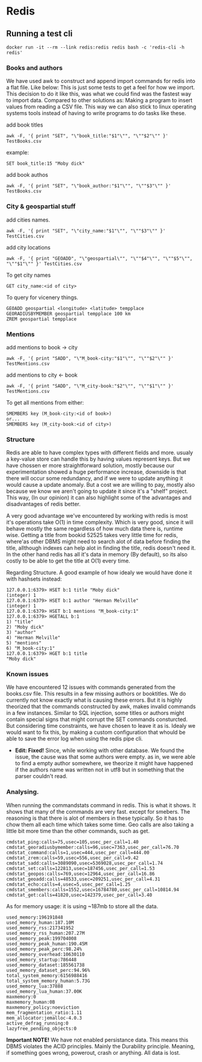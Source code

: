 # Redis

## Running a test cli
```
docker run -it --rm --link redis:redis redis bash -c 'redis-cli -h redis'
```

### Books and authors
We have used awk to construct and append import commands for redis into a flat file. Like below: This is just some tests to get a feel for how we import. This decision to do it like this, was what we could find was the fastest way to import data. Compared to other solutions as: Making a program to insert values from reading a CSV file. This way we can also stick to linux operating systems tools instead of having to write programs to do tasks like these.

add book titles
```
awk -F, '{ print "SET", "\"book_title:"$1"\"", "\""$2"\"" }' TestBooks.csv
```
example:
```
SET book_title:15 "Moby dick"
```

add book authos
```
awk -F, '{ print "SET", "\"book_author:"$1"\"", "\""$3"\"" }' TestBooks.csv
```

### City & geospartial stuff

add cities names.
```
awk -F, '{ print "SET", "\"city_name:"$1"\"", "\""$3"\"" }' TestCities.csv
```

add city locations
```
awk -F, '{ print "GEOADD", "\"geospartial\"", "\""$4"\"", "\""$5"\"", "\""$1"\"" }' TestCities.csv
```

To get city names
```
GET city_name:<id of city>
```

To query for vicenery things.
```
GEOADD geospartial <longitude> <latitude> tempplace
GEORADIUSBYMEMBER geospartial tempplace 100 km
ZREM geospartial tempplace
```


### Mentions

add mentions to book -> city
```
awk -F, '{ print "SADD", "\"M_book-city:"$1"\"", "\""$2"\"" }' TestMentions.csv
```

add mentions to city <- book
```
awk -F, '{ print "SADD", "\"M_city-book:"$2"\"", "\""$1"\"" }' TestMentions.csv
```

To get all mentions from either:
```
SMEMBERS key (M_book-city:<id of book>)
or...
SMEMBERS key (M_city-book:<id of city>)
```

### Structure
Redis are able to have complex types with different fields and more. usualy a key-value store can handle this by having values represent keys. But we have chossen er more straightforward solution, mostly because our experimentation showed a huge performance increase, downside is that there will occur some redundancy, and if we were to update anything it would cause a update anomaly. But a cost we are willing to pay, mostly also because we know we aren't going to update it since it's a "shelf" project. This way, (In our opinion) it can also highlight some of the advantages and disadvantages of redis better.

A very good advantage we've encountered by working with redis is most it's operations take O(1) in time complexity. Which is very good, since it will behave mostly the same regardless of how much data there is, runtime wise. Getting a title from bookid 52525 takes very little time for redis, where'as other DBMS might need to search alot of data before finding the title, allthough indexes can help alot in finding the title, redis doesn't need it. In the other hand redis has all it's data in memory (By default), so its also costly to be able to get the title at O(1) every time.

Regarding Structure. A good example of how idealy we would have done it with hashsets instead:
```
127.0.0.1:6379> HSET b:1 title "Moby dick"
(integer) 1
127.0.0.1:6379> HSET b:1 author "Herman Melville"
(integer) 1
127.0.0.1:6379> HSET b:1 mentions "M_book-city:1"
127.0.0.1:6379> HGETALL b:1
1) "title"
2) "Moby dick"
3) "author"
4) "Herman Melville"
5) "mentions"
6) "M_book-city:1"
127.0.0.1:6379> HGET b:1 title
"Moby dick"
```

### Known issues
We have encountered 12 issues with commands generated from the books.csv file. This results in a few missing authors or booktitles. We do currently not know exactly what is causing these errors. But it is highly theorized that the commands constructed by awk, makes invalid commands in a few instances. Similar to SQL injection, some titles or authors might contain special signs that might corrupt the SET commands consturcted. But considering time constraints, we have chosen to leave it as is. Idealy we would want to fix this, by making a custom configuration that whould be able to save the error log when using the redis pipe cli.

- **Edit: Fixed!** 
Since, while working with other database. We found the issue, the cause was that some authors were empty. as in, we were able to find a empty author somewhere, we theorize it might have happened if the authors name was written not in utf8 but in something that the parser couldn't read.

### Analysing.
When running the commandstats command in redis. This is what it shows. It shows that many of the commands are very fast. except for smebers. The reasoning is that there is alot of members in these typically. So it has to chow them all each time which takes some time. Geo calls are also taking a little bit more time than the other commands, such as get.
```
cmdstat_ping:calls=75,usec=105,usec_per_call=1.40
cmdstat_georadiusbymember:calls=96,usec=7363,usec_per_call=76.70
cmdstat_command:calls=1,usec=444,usec_per_call=444.00
cmdstat_zrem:calls=59,usec=556,usec_per_call=9.42
cmdstat_sadd:calls=3089090,usec=5369028,usec_per_call=1.74
cmdstat_set:calls=122813,usec=187456,usec_per_call=1.53
cmdstat_geopos:calls=769,usec=12964,usec_per_call=16.86
cmdstat_geoadd:calls=48533,usec=209251,usec_per_call=4.31
cmdstat_echo:calls=4,usec=5,usec_per_call=1.25
cmdstat_smembers:calls=1552,usec=16784780,usec_per_call=10814.94
cmdstat_get:calls=41820,usec=142379,usec_per_call=3.40
```

As for memory usage: it is using ~187mb to store all the data.
```
used_memory:196191848
used_memory_human:187.10M
used_memory_rss:217341952
used_memory_rss_human:207.27M
used_memory_peak:199704008
used_memory_peak_human:190.45M
used_memory_peak_perc:98.24%
used_memory_overhead:10630110
used_memory_startup:786448
used_memory_dataset:185561738
used_memory_dataset_perc:94.96%
total_system_memory:6156988416
total_system_memory_human:5.73G
used_memory_lua:37888
used_memory_lua_human:37.00K
maxmemory:0
maxmemory_human:0B
maxmemory_policy:noeviction
mem_fragmentation_ratio:1.11
mem_allocator:jemalloc-4.0.3
active_defrag_running:0
lazyfree_pending_objects:0
```

**Important NOTE!**
We have not enabled persistance data. This means this DBMS violates the ACID principles. Mainly the Durability principle. Meaning, if something goes wrong, powerout, crash or anything. All data is lost.
